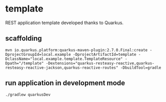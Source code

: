 # template

REST application template developed thanks to Quarkus.

## scaffolding

```shell
mvn io.quarkus.platform:quarkus-maven-plugin:2.7.0.Final:create -DprojectGroupId=local.example -DprojectArtifactId=template -DclassName="local.example.template.TemplateResource" -Dpath="/template" -Dextensions="quarkus-resteasy-reactive,quarkus-resteasy-reactive-jackson,quarkus-reactive-routes" -DbuildTool=gradle
```

## run application in development mode

```shell
./gradlew quarkusDev
```
